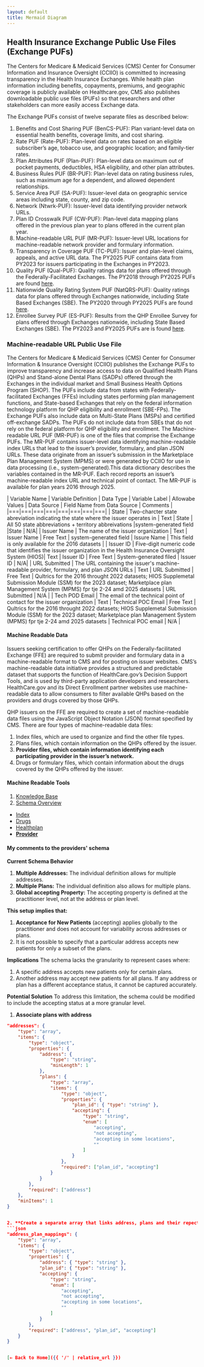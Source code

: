 ```yaml
---
layout: default
title: Mermaid Diagram
---
```

## Health Insurance Exchange Public Use Files (Exchange PUFs)
The Centers for Medicare & Medicaid Services (CMS) Center for Consumer Information and Insurance Oversight (CCIIO) is committed to increasing transparency 
in the Health Insurance Exchanges. While health plan information including benefits, copayments, premiums, and geographic coverage is publicly available on 
Healthcare.gov, CMS also publishes downloadable public use files (PUFs) so that researchers and other stakeholders can more easily access Exchange data.

The Exchange PUFs consist of twelve separate files as described below:  
1. Benefits and Cost Sharing PUF (BenCS-PUF): Plan variant-level data on essential health benefits, coverage limits, and cost sharing.
2. Rate PUF (Rate-PUF): Plan-level data on rates based on an eligible subscriber’s age, tobacco use, and geographic location; and family-tier rates.
3. Plan Attributes PUF (Plan-PUF): Plan-level data on maximum out of pocket payments, deductibles, HSA eligibility, and other plan attributes.
4. Business Rules PUF (BR-PUF): Plan-level data on rating business rules, such as maximum age for a dependent, and allowed dependent relationships.
5. Service Area PUF (SA-PUF): Issuer-level data on geographic service areas including state, county, and zip code.
6. Network (Ntwrk-PUF): Issuer-level data identifying provider network URLs.
7. Plan ID Crosswalk PUF (CW-PUF): Plan-level data mapping plans offered in the previous plan year to plans offered in the current plan year.
8. Machine-readable URL PUF (MR-PUF): Issuer-level URL locations for machine-readable network provider and formulary information.
9. Transparency in Coverage PUF (TC-PUF): Issuer and plan-level claims, appeals, and active URL data. The PY2025 PUF contains data from PY2023 for 
issuers participating in the Exchanges in PY2023.
10. Quality PUF (Qual-PUF): Quality ratings data for plans offered through the Federally-Facilitated Exchanges. 
The PY2018 through PY2025 PUFs are found [here](https://www.cms.gov/medicare/quality-initiatives-patient-assessment-instruments/qualityinitiativesgeninfo/aca-mqi/downloads/mqi-downloads).
11. Nationwide Quality Rating System PUF (NatQRS-PUF): Quality ratings data for plans offered through Exchanges nationwide, including State Based Exchanges (SBE). 
The PY2020 through PY2025 PUFs are found [here](https://www.cms.gov/medicare/quality-initiatives-patient-assessment-instruments/qualityinitiativesgeninfo/aca-mqi/downloads/mqi-downloads).
12. Enrollee Survey PUF (ES-PUF): Results from the QHP Enrollee Survey for plans offered through Exchanges nationwide, including State Based Exchanges (SBE). 
The PY2023 and PY2025 PUFs are is found [here](https://www.cms.gov/medicare/quality-initiatives-patient-assessment-instruments/qualityinitiativesgeninfo/aca-mqi/downloads/mqi-downloads). 

### Machine-readable URL Public Use File
The Centers for Medicare & Medicaid Services (CMS) Center for Consumer Information & Insurance Oversight (CCIIO) publishes the Exchange PUFs to improve transparency and increase access to data on Qualified Health Plans (QHPs) and Stand-alone Dental Plans (SADPs) offered through the Exchanges in the individual market and Small Business Health Options Program (SHOP). The PUFs include data from states with Federally-facilitated Exchanges (FFEs) including states performing plan management 
functions, and State-based Exchanges that rely on the federal information technology platform for QHP eligibility and enrollment (SBE-FPs). The Exchange PUFs also include data on Multi-State Plans (MSPs) and certified off-exchange SADPs. The PUFs do not include data from SBEs that do not rely on the 
federal platform for QHP eligibility and enrollment. The Machine-readable URL PUF (MR-PUF) is one of the files that comprise the Exchange PUFs. The MR-PUF contains issuer-level data identifying machine-readable index URLs that lead to the issuer’s provider, formulary, and plan JSON URLs. These data originate from an issuer’s submission in the Marketplace Plan Management System (MPMS) or were generated by CCIIO for use in data processing (i.e., system-generated).This data dictionary describes the variables contained in the MR-PUF. Each record reports an issuer’s machine-readable index URL and technical point of contact. The MR-PUF is available for plan years 2016 through 2025.

<style>
    th{border: solid 2px lightgrey;}
    td{border: solid 2px lightgrey;}
</style>

| Variable Name | Variable Definition | Data Type | Variable Label | Allowabe Values | Data Source | Field Name from Data Source | Comments |
|===|===|===|===|===|===|===|===|
| State | Two-charcter state abreviation indicating the state where the issuer operates in | Text | State | All 50 state abbreviations + territory abbreivations |system-generated field |State | N/A|
| Issuer Name | The name of the issuer organization | Text | Issuer Name | Free Text | system-generated field | Issure Name | This field is only available for the 2016 datasets |
| Issuer ID | Five-digit numeric code that identifies the issuer organization in the Health Insurance Oversight System (HIOS)| Text | Issuer ID | Free Text | System-generated filed | Issuer ID | N/A|
| URL Submitted | The URL containing the issuer's machine-readable provider, formulary, and plan JSON URLs | Text | URL Submitted | Free Text | Qultrics for the 2016 throught 2022 datasets; HIOS Supplemetal Submission Module (SSM) for the 2023 dataset; Marketplace plan Management System (MPMS) fpr tje 2-24 amd 2025 datasets | URL Submitted | N/A |
| Tech POD Email | The email of the technical point of contact for the issuer organization | Text | Technical POC Email | Free Text |  Qultrics for the 2016 throught 2022 datasets; HIOS Supplemetal Submission Module (SSM) for the 2023 dataset; Marketplace plan Management System (MPMS) fpr tje 2-24 amd 2025 datasets | Technical POC email | N/A |

#### Machine Readable Data
Issuers seeking certification to offer QHPs on the Federally-facilitated Exchange (FFE) are required to submit provider and formulary data in a machine-readable 
format to CMS and for posting on issuer websites. CMS’s machine-readable data initiative provides a structured and predictable dataset that supports the function 
of HealthCare.gov’s Decision Support Tools, and is used by third-party application developers and researchers. HealthCare.gov and its Direct Enrollment partner 
websites use machine-readable data to allow consumers to filter available QHPs based on the providers and drugs covered by those QHPs.  

QHP issuers on the FFE are required to create a set of machine-readable data files using the JavaScript Object Notation (JSON) format specified by CMS. 
There are four types of machine-readable data files: 

1. Index files, which are used to organize and find the other file types.
2. Plans files, which contain information on the QHPs offered by the issuer.
3. **Provider files, which contain information identifying each participating provider in the issuer’s network.**
4. Drugs or formulary files, which contain information about the drugs covered by the QHPs offered by the issuer.

#### Machine Readable Tools
1. [Knowledge Base](https://developer.cms.gov/marketplace-api/coverage-portal/#/knowledge)
2. [Schema Overview](https://developer.cms.gov/marketplace-api/coverage-portal/#/schema)
- [Index](https://developer.cms.gov/marketplace-api/coverage-portal/#/schema/index)
- [Drugs](https://developer.cms.gov/marketplace-api/coverage-portal/#/schema/drugs)
- [Healthplan](https://developer.cms.gov/marketplace-api/coverage-portal/#/schema/healthplan)
- **[Provider](https://developer.cms.gov/marketplace-api/coverage-portal/#/schema/providers)**

#### My comments to the providers' schema
**Current Schema Behavior**
1. **Multiple Addresses:** The individual definition allows for multiple addresses.
2. **Multiple Plans:** The individual definition also allows for multiple plans.
3. **Global accepting Property:** The accepting property is defined at the practitioner level, not at the address or plan level.  

**This setup implies that:**
1. **Acceptance for New Patients** (accepting) applies globally to the practitioner and does not account for variability across addresses or plans.
2. It is not possible to specify that a particular address accepts new patients for only a subset of the plans.

**Implications**
The schema lacks the granularity to represent cases where:
1. A specific address accepts new patients only for certain plans.
2. Another address may accept new patients for all plans.
If any address or plan has a different acceptance status, it cannot be captured accurately.

**Potential Solution**
To address this limitation, the schema could be modified to include the accepting status at a more granular level.  
1. **Associate plans with address**  

```json
"addresses": {
    "type": "array",
    "items": {
        "type": "object",
        "properties": {
            "address": {
                "type": "string",
                "minLength": 1
            },
            "plans": {
                "type": "array",
                "items": {
                    "type": "object",
                    "properties": {
                        "plan_id": { "type": "string" },
                        "accepting": {
                            "type": "string",
                            "enum": [
                                "accepting",
                                "not accepting",
                                "accepting in some locations",
                                ""
                            ]
                        }
                    },
                    "required": ["plan_id", "accepting"]
                }
            }
        },
        "required": ["address"]
    },
    "minItems": 1
}


2. **Create a separate array that links address, plans and their repective acceptance statuses.**  
```json
"address_plan_mappings": {
    "type": "array",
    "items": {
        "type": "object",
        "properties": {
            "address": { "type": "string" },
            "plan_id": { "type": "string" },
            "accepting": {
                "type": "string",
                "enum": [
                    "accepting",
                    "not accepting",
                    "accepting in some locations",
                    ""
                ]
            }
        },
        "required": ["address", "plan_id", "accepting"]
    }
}


[← Back to Home]({{ '/' | relative_url }})